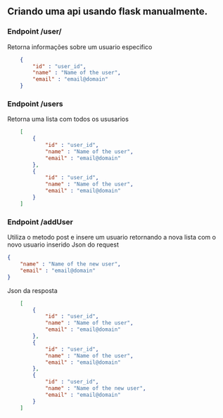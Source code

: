 ## Criando uma api usando flask manualmente.

### Endpoint /user/<id> 
Retorna informações sobre um usuario especifico

```json
    {
        "id" : "user_id",
        "name" : "Name of the user",
        "email" : "email@domain"
    }
```
### Endpoint /users
Retorna uma lista com todos os ususarios

```json
    [
        {
            "id" : "user_id",
            "name" : "Name of the user",
            "email" : "email@domain"
        },       
        {
            "id" : "user_id",
            "name" : "Name of the user",
            "email" : "email@domain"
        }
    ]
```

### Endpoint /addUser 
Utiliza o metodo post e insere um usuario retornando a nova lista com o novo usuario inserido
Json do request
```json
{
    "name" : "Name of the new user",
    "email" : "email@domain"
}
```
Json da resposta

```json
    [
        {
            "id" : "user_id",
            "name" : "Name of the user",
            "email" : "email@domain"
        },
        {
            "id" : "user_id",
            "name" : "Name of the user",
            "email" : "email@domain"
        },
        {
            "id" : "user_id",
            "name" : "Name of the new user",
            "email" : "email@domain"
        }
    ]
```
